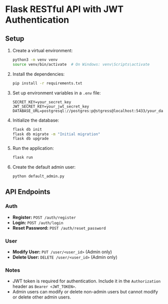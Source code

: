 # Flask RESTful API with JWT Authentication

## Setup

1. Create a virtual environment:
    ```bash
    python3 -m venv venv
    source venv/bin/activate  # On Windows: venv\Scripts\activate
    ```

2. Install the dependencies:
    ```bash
    pip install -r requirements.txt
    ```

3. Set up environment variables in a `.env` file:
    ```
    SECRET_KEY=your_secret_key
    JWT_SECRET_KEY=your_jwt_secret_key
    DATABASE_URL=postgresql://postgres:p@stgress@localhost:5433/your_database_name
    ```

4. Initialize the database:
    ```bash
    flask db init
    flask db migrate -m "Initial migration"
    flask db upgrade
    ```

5. Run the application:
    ```bash
    flask run
    ```

6. Create the default admin user:
    ```bash
    python default_admin.py
    ```

## API Endpoints

### Auth

- **Register:** `POST /auth/register`
- **Login:** `POST /auth/login`
- **Reset Password:** `POST /auth/reset_password`

### User

- **Modify User:** `PUT /user/<user_id>` (Admin only)
- **Delete User:** `DELETE /user/<user_id>` (Admin only)

### Notes

- JWT token is required for authentication. Include it in the `Authorization` header as `Bearer <JWT_TOKEN>`.
- Admin users can modify or delete non-admin users but cannot modify or delete other admin users.
